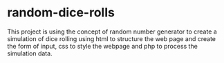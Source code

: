 # random-dice-rolls

This project is using the concept of random number generator to create a simulation of dice rolling using html to structure the web page and create the form of input, css to style the webpage and php to process the simulation data.
